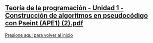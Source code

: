 
[Teoría de la programación - Unidad 1 - Construcción de algoritmos en pseudocódigo con Pseint (APE1) (2).pdf](https://github.com/user-attachments/files/23146044/Teoria.de.la.programacion.-.Unidad.1.-.Construccion.de.algoritmos.en.pseudocodigo.con.Pseint.APE1.2.pdf)
--------------------------
[Presione aqui para volver al inicio](inicio.md)

